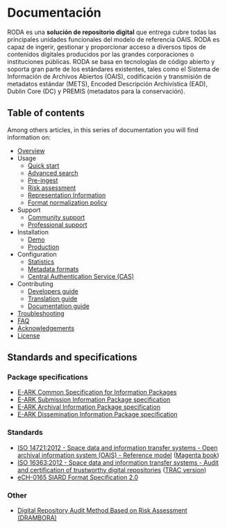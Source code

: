 # Documentación

RODA es una **solución de repositorio digital** que entrega cubre todas las principales unidades funcionales del modelo de referencia OAIS. RODA es capaz de ingerir, gestionar y proporcionar acceso a diversos tipos de contenidos digitales producidos por las grandes corporaciones o instituciones públicas. RODA se basa en tecnologías de código abierto y soporta gran parte de los estándares existentes, tales como el Sistema de Información de Archivos Abiertos (OAIS), codificación y transmisión de metadatos estándar (METS), Encoded Descripción Archivística (EAD), Dublin Core (DC) y PREMIS (metadatos para la conservación).

## Table of contents

Among others articles, in this series of documentation you will find information on:

- [Overview](Overview.md)
- Usage
  - [Quick start](Quickstart.md)
  - [Advanced search](Advanced_Search.md)
  - [Pre-ingest](Pre_Ingest_es_CL.md)
  - [Risk assessment](Risk_Assessment.md)
  - [Representation Information](Representation_Information.md)
  - [Format normalization policy](Format_Normalization_Policy.md)
- Support
  - [Community support](Community_Support.md)
  - [Professional support](Professional_Support.md)
- Installation
  - [Demo](Installation_Testing_Environments.md)
  - [Production](Installation_Production_Environments.md)
- Configuration
  - [Statistics](Statistics.md)
  - [Metadata formats](Metadata_Formats.md)
  - [Central Authentication Service (CAS)](Central_Authentication_Service.md)
- Contributing
  - [Developers guide](Developers_Guide.md)
  - [Translation guide](Translation_Guide.md)
  - [Documentation guide](Documentation_Guide.md)
- [Troubleshooting](Troubleshooting.md)
- [FAQ](FAQ.md)
- [Acknowledgements](Acknowledgements.md)
- [License](LICENSE.md)

## Standards and specifications

### Package specifications

* [E-ARK Common Specification for Information Packages](http://www.dilcis.eu/specifications/common-specification)
* [E-ARK Submission Information Package specification](http://www.dilcis.eu/specifications/sip)
* [E-ARK Archival Information Package specification](http://www.dilcis.eu/specifications/aip)
* [E-ARK Dissemination Information Package specification](http://www.dilcis.eu/specifications/dip)

### Standards

* [ISO 14721:2012 - Space data and information transfer systems - Open archival information system (OAIS) - Reference model](http://www.iso.org/iso/catalogue_detail.htm?csnumber=57284) ([Magenta book](http://public.ccsds.org/publications/archive/650x0m2.pdf))
* [ISO 16363:2012 - Space data and information transfer systems - Audit and certification of trustworthy digital repositories](http://www.iso.org/iso/catalogue_detail.htm?csnumber=56510) ([TRAC version](https://www.crl.edu/sites/default/files/d6/attachments/pages/trac_0.pdf))
* [eCH-0165 SIARD Format Specification 2.0](https://www.ech.ch/vechweb/page?p=dossier&documentNumber=eCH-0165&documentVersion=2.0)


### Other

* [Digital Repository Audit Method Based on Risk Assessment (DRAMBORA)](http://www.repositoryaudit.eu/download/)
